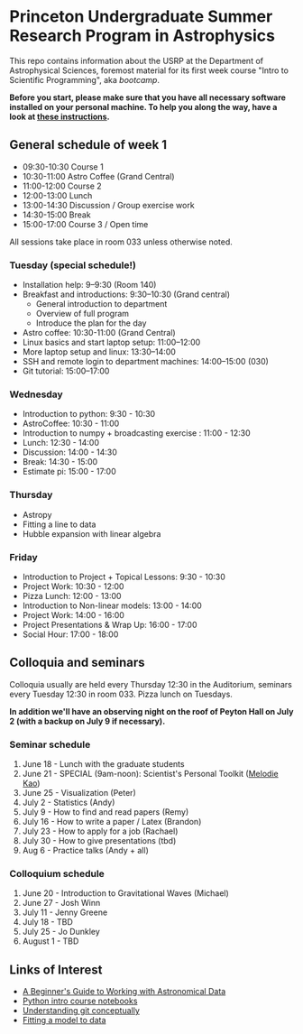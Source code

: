 # Princeton Undergraduate Summer Research Program in Astrophysics

This repo contains information about the USRP at the Department of Astrophysical Sciences, foremost material for its first week course "Intro to Scientific Programming", aka *bootcamp*.

**Before you start, please make sure that you have all necessary software installed on your personal machine. To help you along the way, have a look at [these instructions](SETUP-INSTALLATION.md).**

## General schedule of week 1

* 09:30-10:30 Course 1
* 10:30-11:00  Astro Coffee (Grand Central)
* 11:00-12:00  Course 2
* 12:00-13:00  Lunch
* 13:00-14:30  Discussion / Group exercise work
* 14:30-15:00 Break
* 15:00-17:00  Course 3 / Open time

All sessions take place in room 033 unless otherwise noted.

### Tuesday (special schedule!)

* Installation help: 9–9:30 (Room 140)
* Breakfast and introductions: 9:30–10:30 (Grand central)
    * General introduction to department
    * Overview of full program
    * Introduce the plan for the day
* Astro coffee: 10:30-11:00 (Grand Central)
* Linux basics and start laptop setup: 11:00–12:00
* More laptop setup and linux: 13:30–14:00
* SSH and remote login to department machines: 14:00–15:00 (030)
* Git tutorial: 15:00–17:00

### Wednesday

* Introduction to python: 9:30 - 10:30  
* AstroCoffee: 10:30 - 11:00
* Introduction to numpy + broadcasting exercise : 11:00 - 12:30
* Lunch: 12:30 - 14:00
* Discussion: 14:00 - 14:30
* Break:  14:30 - 15:00
* Estimate pi:  15:00 - 17:00

### Thursday

* Astropy
* Fitting a line to data
* Hubble expansion with linear algebra

### Friday
* Introduction to Project + Topical Lessons: 9:30 - 10:30
* Project Work: 10:30 - 12:00
* Pizza Lunch: 12:00 - 13:00
* Introduction to Non-linear models: 13:00 - 14:00
* Project Work: 14:00 - 16:00 
* Project Presentations & Wrap Up: 16:00 - 17:00
* Social Hour: 17:00 - 18:00

## Colloquia and seminars

Colloquia usually are held every Thursday 12:30 in the Auditorium, seminars every Tuesday 12:30 in room 033. Pizza lunch on Tuesdays.

**In addition we'll have an observing night on the roof of Peyton Hall on July 2 (with a backup on July 9 if necessary).**

### Seminar schedule

1. June 18 - Lunch with the graduate students
2. June 21 - SPECIAL (9am-noon): Scientist's Personal Toolkit ([Melodie Kao](http://www.melodiekao.com/))
3. June 25 - Visualization (Peter)
4. July 2 - Statistics (Andy)
5. July 9 - How to find and read papers (Remy)
6. July 16 - How to write a paper / Latex (Brandon)
7. July 23 - How to apply for a job (Rachael)
8. July 30 - How to give presentations (tbd)
9. Aug 6 - Practice talks (Andy + all)

### Colloquium schedule

1. June 20 - Introduction to Gravitational Waves (Michael)
2. June 27 - Josh Winn
3. July 11 - Jenny Greene
4. July 18 - TBD
5. July 25 - Jo Dunkley
6. August 1 - TBD

Links of Interest
------------------

* [A Beginner's Guide to Working with Astronomical Data](https://arxiv.org/abs/1905.13189)
* [Python intro course notebooks](https://github.com/jakevdp/2014_fall_ASTR599/tree/master/notebooks)
* [Understanding git conceptually](https://www.sbf5.com/~cduan/technical/git/)
* [Fitting a model to data](http://arxiv.org/abs/1008.4686)
